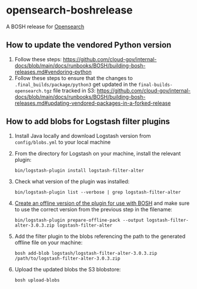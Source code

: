 # opensearch-boshrelease

A BOSH release for [Opensearch](https://opensearch.org/)

## How to update the vendored Python version

1. Follow these steps: <https://github.com/cloud-gov/internal-docs/blob/main/docs/runbooks/BOSH/building-bosh-releases.md#vendoring-python>
1. Follow these steps to ensure that the changes to `.final_builds/package/python3` get updated in the `final-builds-opensearch.tgz` file tracked in S3: <https://github.com/cloud-gov/internal-docs/blob/main/docs/runbooks/BOSH/building-bosh-releases.md#updating-vendored-packages-in-a-forked-release>

## How to add blobs for Logstash filter plugins

1. Install Java locally and download Logstash version from `config/blobs.yml` to your local machine
1. From the directory for Logstash on your machine, install the relevant plugin:

    ```shell
    bin/logstash-plugin install logstash-filter-alter
    ```

1. Check what version of the plugin was installed:

    ```shell
    bin/logstash-plugin list --verbose | grep logstash-filter-alter
    ```

1. [Create an offline version of the plugin for use with BOSH](https://www.elastic.co/guide/en/logstash/current/offline-plugins.html) and make sure to use the correct version from the previous step in the filename:

    ```shell
    bin/logstash-plugin prepare-offline-pack --output logstash-filter-alter-3.0.3.zip logstash-filter-alter
    ```

1. Add the filter plugin to the blobs referencing the path to the generated offline file on your machine:

    ```shell
    bosh add-blob logstash/logstash-filter-alter-3.0.3.zip /path/to/logstash-filter-alter-3.0.3.zip
    ```

1. Upload the updated blobs the S3 blobstore:

    ```shell
    bosh upload-blobs
    ```

